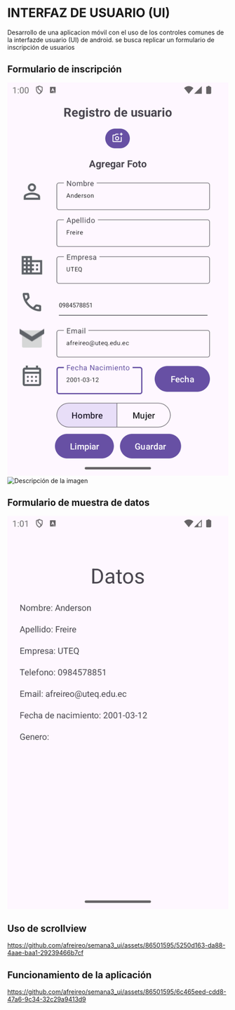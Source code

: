 # INTERFAZ DE USUARIO (UI)
Desarrollo de una aplicacion móvil con el uso de los controles comunes de la interfazde usuario (UI) de android. se busca replicar un formulario de inscripción de usuarios 

## Formulario de inscripción
![Formulario](despliegue/RegistroDatos.png)
<img src="despliegue/ReggistroDatos.png" alt="Descripción de la imagen" width="150"/>


## Formulario de muestra de datos
![Formulario](despliegue/MuestraDatos.png)

## Uso de scrollview
https://github.com/afreireo/semana3_ui/assets/86501595/5250d163-da88-4aae-baa1-29239466b7cf

## Funcionamiento de la aplicación
https://github.com/afreireo/semana3_ui/assets/86501595/6c465eed-cdd8-47a6-9c34-32c29a9413d9

